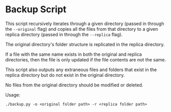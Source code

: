 # Backup Script

This script recursively iterates through a given directory (passed in through 
the `--original` flag) and copies all the files from that directory to a given
replica directory (passed in through the `--replica` flag).

The original directory's folder structure is replicated in the replica
directory.

If a file with the same name exists in both the original and replica
directories, then the file is only updated if the file contents are not the
same.

This script also outputs any extraneous files and folders that exist in the
replica directory but do not exist in the original directory.

No files from the original directory should be modified or deleted.

Usage:
```
./backup.py -o <original folder path> -r <replica folder path>
```
